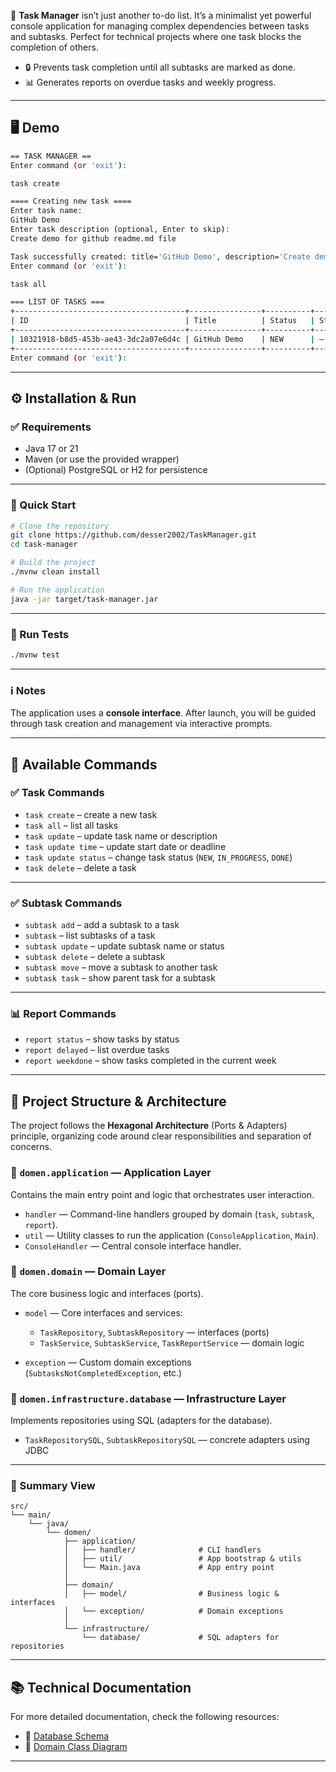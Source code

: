 🎯 **Task Manager** isn’t just another to-do list. It’s a minimalist yet powerful console application for managing complex dependencies between tasks and subtasks. Perfect for technical projects where one task blocks the completion of others.

- 🔒 Prevents task completion until all subtasks are marked as done. 
- 📊 Generates reports on overdue tasks and weekly progress.
---

## 🖥️ Demo

```bash
== TASK MANAGER ==
Enter command (or 'exit'):

task create

==== Creating new task ====
Enter task name:
GitHub Demo
Enter task description (optional, Enter to skip):
Create demo for github readme.md file

Task successfully created: title='GitHub Demo', description='Create demo for github readme.md file'
Enter command (or 'exit'):

task all

=== LIST OF TASKS ===
+--------------------------------------+----------------+----------+--------+----------+
| ID                                   | Title          | Status   | Start  | Deadline |
+--------------------------------------+----------------+----------+--------+----------+
| 10321918-b8d5-453b-ae43-3dc2a07e6d4c | GitHub Demo    | NEW      | —      | —        |
+--------------------------------------+----------------+----------+--------+----------+
Enter command (or 'exit'):
```
---
## ⚙️ Installation & Run

### ✅ Requirements

* Java 17 or 21
* Maven (or use the provided wrapper)
* (Optional) PostgreSQL or H2 for persistence

---
### 🚀 Quick Start

```bash
# Clone the repository
git clone https://github.com/desser2002/TaskManager.git
cd task-manager

# Build the project
./mvnw clean install

# Run the application
java -jar target/task-manager.jar
```

---

### 🧪 Run Tests

```bash
./mvnw test
```

---

### ℹ️ Notes

The application uses a **console interface**. After launch, you will be guided through task creation and management via interactive prompts.

---

## 🧾 Available Commands

### ✅ Task Commands

* `task create` – create a new task
* `task all` – list all tasks
* `task update` – update task name or description
* `task update time` – update start date or deadline
* `task update status` – change task status (`NEW`, `IN_PROGRESS`, `DONE`)
* `task delete` – delete a task

---

### ✅ Subtask Commands

* `subtask add` – add a subtask to a task
* `subtask` – list subtasks of a task
* `subtask update` – update subtask name or status
* `subtask delete` – delete a subtask
* `subtask move` – move a subtask to another task
* `subtask task` – show parent task for a subtask

---

### 📊 Report Commands

* `report status` – show tasks by status
* `report delayed` – list overdue tasks
* `report weekdone` – show tasks completed in the current week

---
 
## 🧱 Project Structure & Architecture

The project follows the **Hexagonal Architecture** (Ports & Adapters) principle, organizing code around clear responsibilities and separation of concerns.

### 🔹 `domen.application` — Application Layer

Contains the main entry point and logic that orchestrates user interaction.

* `handler` — Command-line handlers grouped by domain (`task`, `subtask`, `report`).
* `util` — Utility classes to run the application (`ConsoleApplication`, `Main`).
* `ConsoleHandler` — Central console interface handler.

### 🔹 `domen.domain` — Domain Layer

The core business logic and interfaces (ports).

* `model` — Core interfaces and services:

  * `TaskRepository`, `SubtaskRepository` — interfaces (ports)
  * `TaskService`, `SubtaskService`, `TaskReportService` — domain logic
* `exception` — Custom domain exceptions (`SubtasksNotCompletedException`, etc.)

### 🔹 `domen.infrastructure.database` — Infrastructure Layer

Implements repositories using SQL (adapters for the database).

* `TaskRepositorySQL`, `SubtaskRepositorySQL` — concrete adapters using JDBC

---

### 📁 Summary View

```
src/
└── main/
    └── java/
        └── domen/
            ├── application/
            │   ├── handler/              # CLI handlers
            │   ├── util/                 # App bootstrap & utils
            │   └── Main.java             # App entry point
            │
            ├── domain/
            │   ├── model/                # Business logic & interfaces
            │   └── exception/            # Domain exceptions
            │
            └── infrastructure/
                └── database/             # SQL adapters for repositories
```

---

## 📚 Technical Documentation

For more detailed documentation, check the following resources:

* 📄 [Database Schema](docs/database-schema.png)
* 🧩 [Domain Class Diagram](docs/domain-model.md)

---

